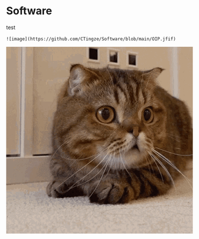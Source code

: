 # Software
test

    
    ![image](https://github.com/CTingze/Software/blob/main/OIP.jfif)

![image](https://github.com/CTingze/Software/blob/main/tenor.gif)


